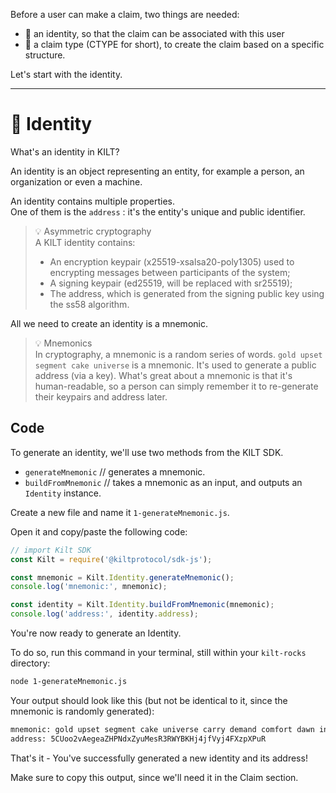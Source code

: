 Before a user can make a claim, two things are needed:  
* 👤 an identity, so that the claim can be associated with this user
* 💠 a claim type (CTYPE for short), to create the claim based on a specific structure.   

Let's start with the identity.   

---

# 👤 Identity

What's an identity in KILT?   

An identity is an object representing an entity, for example a person, an organization or even a machine.   

An identity contains multiple properties.  
One of them is the `address` : it's the entity's unique and public identifier.     

> 💡 Asymmetric cryptography  
> A KILT identity contains:
> * An encryption keypair (x25519-xsalsa20-poly1305) used to encrypting messages between participants of the system;   
> * A signing keypair (ed25519, will be replaced with sr25519);
> * The address, which is generated from the signing public key using the ss58 algorithm. 

All we need to create an identity is a mnemonic.   

> 💡 Mnemonics   
> In cryptography, a mnemonic is a random series of words. `gold upset segment cake universe` is a mnemonic. It's used to generate a public address (via a key). What's great about a mnemonic is that it's human-readable, so a person can simply remember it to re-generate their keypairs and address later. 

## Code 

To generate an identity, we'll use two methods from the KILT SDK. 
* `generateMnemonic` // generates a mnemonic. 
* `buildFromMnemonic` // takes a mnemonic as an input, and outputs an `Identity` instance.  

Create a new file and name it `1-generateMnemonic.js`.

Open it and copy/paste the following code: 

```javascript
// import Kilt SDK
const Kilt = require('@kiltprotocol/sdk-js');

const mnemonic = Kilt.Identity.generateMnemonic();
console.log('mnemonic:', mnemonic);

const identity = Kilt.Identity.buildFromMnemonic(mnemonic);
console.log('address:', identity.address);
```

You're now ready to generate an Identity.  

To do so, run this command in your terminal, still within your `kilt-rocks` directory:  
```bash
node 1-generateMnemonic.js
``` 

Your output should look like this (but not be identical to it, since the mnemonic is randomly generated):
```bash
mnemonic: gold upset segment cake universe carry demand comfort dawn invite element capital
address: 5CUoo2vAegeaZHPNdxZyuMesR3RWYBKHj4jfVyj4FXzpXPuR
```   

That's it - You've successfully generated a new identity and its address!  

Make sure to copy this output, since we'll need it in the Claim section.  

